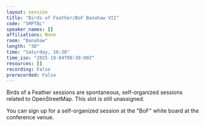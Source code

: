 ```yaml
---
layout: session
title: "Birds of Feather/BoF Banahaw VII"
code: "SMPTBL"
speaker_names: []
affiliations: None
room: "Banahaw"
length: "30"
time: "Saturday, 16:30"
time_iso: "2025-10-04T08:30:00Z"
resources: []
recording: False
prerecorded: False
---
```


Birds of a Feather sessions are spontaneous, self-organized sessions related to OpenStreetMap. This slot is still unassigned.

You can sign up for a self-organized session at the &#34;BoF&#34; white board at the conference venue.

